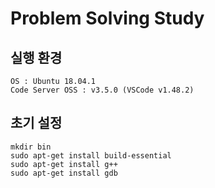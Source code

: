 # Problem Solving Study

## 실행 환경
```
OS : Ubuntu 18.04.1
Code Server OSS : v3.5.0 (VSCode v1.48.2)
```

## 초기 설정
```
mkdir bin
sudo apt-get install build-essential
sudo apt-get install g++
sudo apt-get install gdb
```